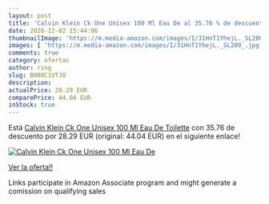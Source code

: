 ```yaml
---
layout: post
title: 'Calvin Klein Ck One Unisex 100 Ml Eau De al 35.76 % de descuento'
date: 2020-12-02 15:44:06
thumbnailImage: 'https://m.media-amazon.com/images/I/31HnT1YhejL._SL200_.jpg'
images: [ 'https://m.media-amazon.com/images/I/31HnT1YhejL._SL200_.jpg' ]
comments: true
category: ofertas
author: ring
slug: B000C1VTJ8
description:
actualPrice: 28.29 EUR
comparePrice: 44.04 EUR
inStock: true
---
```


Está [Calvin Klein Ck One Unisex 100 Ml Eau De Toilette](https://www.amazon.it/dp/B000C1VTJ8/?tag=tolees00-21) con 35.76 de descuento por 28.29 EUR (original: 44.04 EUR) en el siguiente enlace!

[![Calvin Klein Ck One Unisex 100 Ml Eau De](https://m.media-amazon.com/images/I/31HnT1YhejL._SL200_.jpg)](https://www.amazon.it/dp/B000C1VTJ8/?tag=tolees00-21)

[Ver la oferta!!](https://www.amazon.it/dp/B000C1VTJ8/?tag=tolees00-21)

Links participate in Amazon Associate program and might generate a comission on qualifying sales


